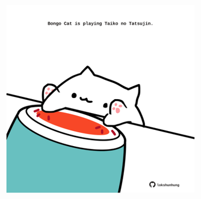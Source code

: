 <!-- built at 12/01/2022, 10:01:14 UTC -->
<p align="center">
  <img width="500" height="500" src="./ReadmeImage.svg">
</p>
